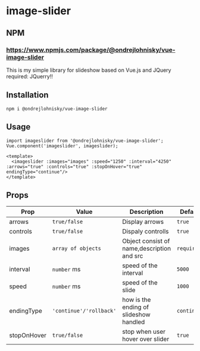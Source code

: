 
# image-slider

## NPM
### https://www.npmjs.com/package/@ondrejlohnisky/vue-image-slider
This is my simple library for slideshow based on Vue.js and JQuery
required: JQuerry!!

## Installation
```
npm i @ondrejlohnisky/vue-image-slider
```
## Usage
```
import imageslider from '@ondrejlohnisky/vue-image-slider';
Vue.component('imageslider', imageslider);
```

```
<template>
  <imageslider :images="images" :speed="1250" :interval="4250" :arrows="true" :controls="true" :stopOnHover="true" endingType="continue"/>
</template>
```


## Props

|Prop            |Value                                                           |Description                                |Default       |
|----------------|----------------------------------------------------------------|-------------------------------------------|--------------|
|arrows          |`true/false`                                                    |Display arrows                             |`true`        |
|controls        |`true/false`                                                    |Dispaly controlls                          |`true`        |
|images          |`array of objects`                                              |Object consist of name,description and src |`required!`   |
|interval        |`number` ms                                                     |speed of the interval                      |`5000`        |
|speed           |`number` ms                                                     |speed of the slide                         |`1000`        |
|endingType      |`'continue'/'rollback'`                                         |how is the ending of slideshow handled     |`continue`    |
|stopOnHover     |`true/false`                                                    |stop when user hover over slider           |`true`        |
